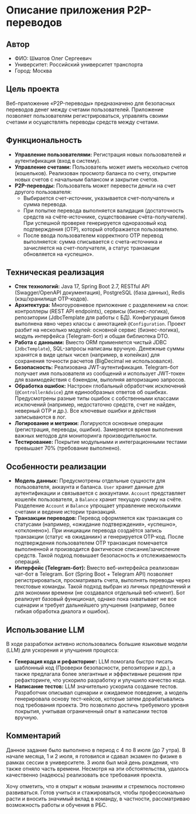 # Описание приложения P2P-переводов

## Автор
- ФИО: Шматов Олег Сергеевич
- Университет: Российский университет транспорта
- Город: Москва

## Цель проекта
Веб-приложение «P2P-переводы» предназначено для безопасных переводов денег между счетами пользователей. Приложение позволяет пользователям регистрироваться, управлять своими счетами и осуществлять переводы средств между счетами.

## Функциональность
- **Управление пользователями:** Регистрация новых пользователей и аутентификация (вход в систему).
- **Управление счетами:** Пользователь может иметь несколько счетов (кошельков). Реализован просмотр баланса по счету, открытие новых счетов с начальным балансом и закрытие счетов.
- **P2P-переводы:** Пользователь может перевести деньги на счет другого пользователя:
    - Выбирается счет-источник, указывается счет-получатель и сумма перевода.
    - При попытке перевода выполняется валидация (достаточность средств на счёте-источнике, существование счёта-получателя). При успешной проверке генерируется одноразовый код подтверждения (OTP), который отображается пользователю.
    - После ввода пользователем корректного OTP перевод выполняется: сумма списывается с счета-источника и зачисляется на счет-получателя, а статус транзакции обновляется на «успешно».

## Техническая реализация
- **Стек технологий:** Java 17, Spring Boot 2.7, RESTful API (Swagger/OpenAPI документация), PostgreSQL (база данных), Redis (кэш/хранилище OTP-кодов).
- **Архитектура:** Многоуровневое приложение с разделением на слои: контроллеры (REST API endpoints), сервисы (бизнес-логика), репозитории (JdbcTemplate для работы с БД). Конфигурация бинов выполнена явно через классы с аннотацией `@Configuration`. Проект разбит на несколько модулей: основной сервис (бизнес-логика), модуль интерфейса (Telegram-бот) и общая библиотека DTO.
- **Работа с данными:** Вместо ORM применяется чистый JDBC (`JdbcTemplate`), SQL-запросы написаны вручную. Денежные суммы хранятся в виде целых чисел (например, в копейках) для сохранения точности расчетов (BigDecimal не использовался).
- **Безопасность:** Реализована JWT-аутентификация. Telegram-бот получает имя пользователя из сообщений и использует JWT-токен для взаимодействия с бэкендом, выполняя авторизацию запросов.
- **Обработка ошибок:** Настроен глобальный обработчик исключений (`@ControllerAdvice`) для единообразных ответов об ошибках. Предусмотрены разные типы ошибок с собственными классами исключений (например, недостаточно средств, счет не найден, неверный OTP и др.). Все ключевые ошибки и действия записываются в лог.
- **Логирование и метрики:** Логируются основные операции (регистрация, переводы, ошибки). Замеряется время выполнения важных методов для мониторинга производительности.
- **Тестирование:** Покрытие модульными и интеграционными тестами превышает 70% (требование выполнено).

## Особенности реализации
- **Модель данных:** Предусмотрены отдельные сущности для пользователя, аккаунта и баланса. `User` хранит данные для аутентификации и связывается с аккаунтами. `Account` представляет кошелёк пользователя, а `Balance` хранит текущую сумму на счёте. Разделение `Account` и `Balance` упрощает управление несколькими счетами и ведение истории транзакций.
- **Транзакции переводов:** Перевод оформляется как транзакция со статусами (например, «ожидание подтверждения», «успешно», «отклонено»). При инициации перевода создаётся запись транзакции (статус «в ожидании») и генерируется OTP-код. После подтверждения пользователем OTP транзакция помечается выполненной и производится фактическое списание/зачисление средств. Такой подход повышает безопасность и отслеживаемость операций.
- **Интерфейс (Telegram-бот):** Вместо веб-интерфейса реализован чат-бот в Telegram. Бот (Spring Boot + Telegram API) позволяет регистрироваться, просматривать счета, выполнять переводы через текстовые команды. Такой подход выбран из личных предпочтений и для экономии времени (не создавался отдельный веб-клиент). Бот реализует базовый функционал, однако пока охватывает не все сценарии и требует дальнейшего улучшения (например, более гибкая обработка диалога и ошибок).

## Использование LLM
В ходе разработки активно использовались большие языковые модели (LLM) для ускорения и улучшения процесса:
- **Генерация кода и рефакторинг:** LLM помогала быстро писать шаблонный код (Проверки безопасности, репозитории и др.), а также предлагала более элегантные и эффективные решения при рефакторинге, что ускорило разработку и улучшило качество кода.
- **Написание тестов:** LLM значительно ускорила создание тестов. Разработчик описывал сценарии и ожидаемое поведение, а модель генерировала основу тест-кейсов, которые затем дорабатывались под требования проекта. Это позволило достичь требуемого уровня покрытия, учитывая ограниченный опыт в написании тестов вручную.
## Комментарий

Данное задание было выполнено в период с 4 по 8 июля (до 7 утра). В начале месяца, 1 и 2 июля, я готовился и сдавал экзамен по физике в рамках сессии в университете. 3 июля был мой день рождения, что также отняло часть времени. Несмотря на эти обстоятельства, удалось качественно (надеюсь) реализовать все требования проекта.

Хочу отметить, что я открыт к новым знаниям и стремлюсь постоянно развиваться. Готов учиться и стажироваться, чтобы профессионально расти и вносить значимый вклад в команду, в частности, рассматриваю возможность работы и обучения в РБС.
